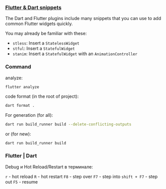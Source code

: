 
### [Flutter & Dart snippets](https://codewithandrea.com/articles/vscode-shortcuts-extensions-settings-flutter-development/#5-flutter-&-dart-snippets)

The Dart and Flutter plugins include many snippets that you can use to add common Flutter widgets quickly.

You may already be familiar with these:

- `stless`: Insert a `StatelessWidget`
- `stful`: Insert a `StatefulWidget`
- `stanim`: Insert a `StatefulWidget` with an `AnimationController`



### Command

analyze:
```sh
flutter analyze
```

code format (in the root of project):
```sh
dart format .
```

For generation (for all):
```sh
dart run build_runner build --delete-conflicting-outputs
```
or (for new):
```
dart run build_runner build
```



### Flutter | Dart 

Debug и Hot Reload/Restart в терминале:

`r` - hot reload
`R` - hot restart
`F8` - step over
`F7` - step into
`shift + F7` - step out
`F5` - resume